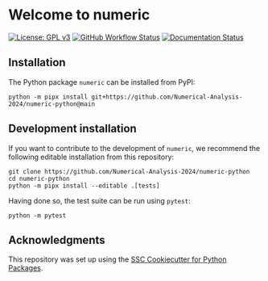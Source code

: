 # Welcome to numeric

[![License: GPL v3](https://img.shields.io/badge/License-GPLv3-blue.svg)](https://www.gnu.org/licenses/gpl-3.0)
[![GitHub Workflow Status](https://img.shields.io/github/actions/workflow/status/Numerical-Analysis-2024/numeric-python/ci.yml?branch=main)](https://github.com/Numerical-Analysis-2024/numeric-python/actions/workflows/ci.yml)
[![Documentation Status](https://readthedocs.org/projects/numeric-python/badge/)](https://numeric-python.readthedocs.io/)

## Installation

The Python package `numeric` can be installed from PyPI:

```
python -m pipx install git+https://github.com/Numerical-Analysis-2024/numeric-python@main
```

## Development installation

If you want to contribute to the development of `numeric`, we recommend
the following editable installation from this repository:

```
git clone https://github.com/Numerical-Analysis-2024/numeric-python
cd numeric-python
python -m pipx install --editable .[tests]
```

Having done so, the test suite can be run using `pytest`:

```
python -m pytest
```

## Acknowledgments

This repository was set up using the [SSC Cookiecutter for Python Packages](https://github.com/ssciwr/cookiecutter-python-package).
